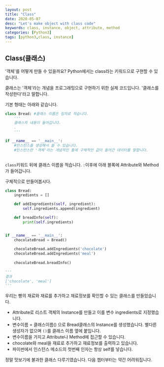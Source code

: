 ```yaml
---
layout: post
title: "Class"
date: 2020-05-07
desc: "Let's make object with class code"
keywords: class, instance, object, attribute, method
categories: [Python3]
tags: [python3,class, instance]
---
```



## Class(클래스)

'객체'를 어떻게 만들 수 있을까요? Python에서는 class라는 키워드으로 구현할 수 있습니다. 

클래스는 '객체'라는 개념을 프로그래밍으로 구현하기 위한 실제 코드입니다. '클래스를 작성한다'라고 말합니다.

기본 형태는 아래와 같습니다. 

~~~python
class Bread: #클래스 이름은 임의로 적습니다. 
    '''
    클래스의 내용이 들어갑니다.
    .
    '''

if __name__ == '__main__':
	#인스턴스를 생성해서 쓸 수 있습니다. 
    #인스턴스란 '객체'라는 개념적인 틀에 구체적인 값이 들어간 데이터를 말합니다. 
    
~~~

`class`키워드 뒤에 클래스 이름을 적습니다. `:`이후에 아래 블록에 Attribute와 Method가 들어갑니다. 



구체적으로 만들어봅시다. 

~~~python
class Bread:
    ingredients = []

    def addIngredients(self, ingredient):
        self.ingredients.append(ingredient)

    def breadInfo(self):
        print(self.ingredients)


if __name__ == '__main__':
    chocolateBread = Bread()
    
    chocolateBread.addIngredients('chocolate')
    chocolateBread.addIngredients('meal')
    
    chocolateBread.breadInfo()
    
'''
결과
['chocolate', 'meal']
'''
~~~

우리는 빵의 재료와 재료를 추가하고 재료정보를 확인할 수 있는 클래스를 만들었습니다. 

* Attribute로 리스트 객체의 Instance를 만들고 이를 변수 ingredients로 지정했습니다. 
* 변수이름 = 클래스이름() 으로 Bread클래스의 Instance를 생성했습니다. 별다른 생성자가 없으며 `()`를 클래스 이름 옆에 붙입니다.  
* 변수이름을 가지고 Attribute나 Method에 접근할 수 있습니다.  
* chocolate와 meal을 재료로 추가하고 재료정보를 출력하고 있습니다. 
* 파이썬에서 인스턴스 메소드의 첫번째 인자는 항상 self를 넣습니다. 



정말 맛보기에 불과한 클래스 다루기였습니다. 다음 챕터부터는 약간 어려워집니다.



